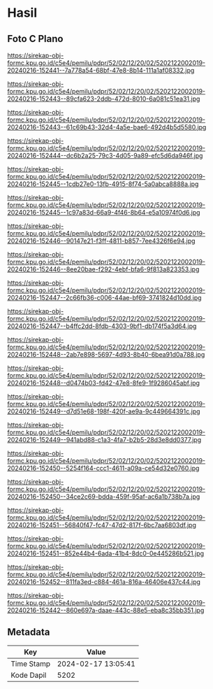 # Hasil

## Foto C Plano

https://sirekap-obj-formc.kpu.go.id/c5e4/pemilu/pdpr/52/02/12/20/02/5202122002019-20240216-152441--7a778a54-68bf-47e8-8b14-111a1af08332.jpg

https://sirekap-obj-formc.kpu.go.id/c5e4/pemilu/pdpr/52/02/12/20/02/5202122002019-20240216-152443--89cfa623-2ddb-472d-8010-6a081c51ea31.jpg

https://sirekap-obj-formc.kpu.go.id/c5e4/pemilu/pdpr/52/02/12/20/02/5202122002019-20240216-152443--61c69b43-32d4-4a5e-bae6-492d4b5d5580.jpg

https://sirekap-obj-formc.kpu.go.id/c5e4/pemilu/pdpr/52/02/12/20/02/5202122002019-20240216-152444--dc6b2a25-79c3-4d05-9a89-efc5d6da946f.jpg

https://sirekap-obj-formc.kpu.go.id/c5e4/pemilu/pdpr/52/02/12/20/02/5202122002019-20240216-152445--1cdb27e0-13fb-4915-8f74-5a0abca8888a.jpg

https://sirekap-obj-formc.kpu.go.id/c5e4/pemilu/pdpr/52/02/12/20/02/5202122002019-20240216-152445--1c97a83d-66a9-4f46-8b64-e5a10974f0d6.jpg

https://sirekap-obj-formc.kpu.go.id/c5e4/pemilu/pdpr/52/02/12/20/02/5202122002019-20240216-152446--90147e21-f3ff-4811-b857-7ee4326f6e94.jpg

https://sirekap-obj-formc.kpu.go.id/c5e4/pemilu/pdpr/52/02/12/20/02/5202122002019-20240216-152446--8ee20bae-f292-4ebf-bfa6-9f813a823353.jpg

https://sirekap-obj-formc.kpu.go.id/c5e4/pemilu/pdpr/52/02/12/20/02/5202122002019-20240216-152447--2c66fb36-c006-44ae-bf69-3741824d10dd.jpg

https://sirekap-obj-formc.kpu.go.id/c5e4/pemilu/pdpr/52/02/12/20/02/5202122002019-20240216-152447--b4ffc2dd-8fdb-4303-9bf1-db174f5a3d64.jpg

https://sirekap-obj-formc.kpu.go.id/c5e4/pemilu/pdpr/52/02/12/20/02/5202122002019-20240216-152448--2ab7e898-5697-4d93-8b40-6bea91d0a788.jpg

https://sirekap-obj-formc.kpu.go.id/c5e4/pemilu/pdpr/52/02/12/20/02/5202122002019-20240216-152448--d0474b03-fd42-47e8-8fe9-1f9286045abf.jpg

https://sirekap-obj-formc.kpu.go.id/c5e4/pemilu/pdpr/52/02/12/20/02/5202122002019-20240216-152449--d7d51e68-198f-420f-ae9a-9c449664391c.jpg

https://sirekap-obj-formc.kpu.go.id/c5e4/pemilu/pdpr/52/02/12/20/02/5202122002019-20240216-152449--941abd88-c1a3-4fa7-b2b5-28d3e8dd0377.jpg

https://sirekap-obj-formc.kpu.go.id/c5e4/pemilu/pdpr/52/02/12/20/02/5202122002019-20240216-152450--5254f164-ccc1-4611-a09a-ce54d32e0760.jpg

https://sirekap-obj-formc.kpu.go.id/c5e4/pemilu/pdpr/52/02/12/20/02/5202122002019-20240216-152450--34ce2c69-bdda-459f-95af-ac6a1b738b7a.jpg

https://sirekap-obj-formc.kpu.go.id/c5e4/pemilu/pdpr/52/02/12/20/02/5202122002019-20240216-152451--56840f47-fc47-47d2-817f-6bc7aa6803df.jpg

https://sirekap-obj-formc.kpu.go.id/c5e4/pemilu/pdpr/52/02/12/20/02/5202122002019-20240216-152451--852e44b4-6ada-41b4-8dc0-0e445286b521.jpg

https://sirekap-obj-formc.kpu.go.id/c5e4/pemilu/pdpr/52/02/12/20/02/5202122002019-20240216-152452--811fa3ed-c884-461a-816a-46406e437c44.jpg

https://sirekap-obj-formc.kpu.go.id/c5e4/pemilu/pdpr/52/02/12/20/02/5202122002019-20240216-152442--860e697a-daae-443c-88e5-eba8c35bb351.jpg


## Metadata

| Key        | Value               |
| ---------- | ------------------- |
| Time Stamp | 2024-02-17 13:05:41 |
| Kode Dapil | 5202                |



